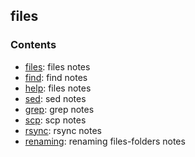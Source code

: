 ## files

### Contents

* [files](files.md): files notes
* [find](find.md): find notes
* [help](help.md): files notes
* [sed](sed.md): sed notes
* [grep](grep.md): grep notes
* [scp](scp.md): scp notes
* [rsync](rsync.md): rsync notes
* [renaming](renaming.md): renaming files-folders notes

